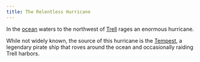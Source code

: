 ```yaml
---
title: The Relentless Hurricane
---
```


In the [ocean](ocean) waters to the northwest of [Trell](trell) rages an enormous hurricane.

While not widely known, the source of this hurricane is the [Tempest](../relics/tempest), a legendary pirate ship that roves around the ocean and occasionally raiding Trell harbors.
